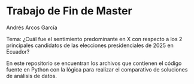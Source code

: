 # Trabajo de Fin de Master
Andrés Arcos García

Tema:
¿Cuál fue el sentimiento predominante en X con respecto a los 2 principales candidatos de las elecciones presidenciales de 2025 en Ecuador?

En este repositorio se encuentran los archivos que contienen el código fuente en Python con la lógica para realizar el comparativo de soluciones de análisis de datos.
